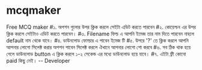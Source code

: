 # mcqmaker
Free MCQ maker
#১. অপশন গুলোর উপর ক্লিক করলে সেইটা এডিট করতে পারবেন 
#২. কোয়েশ্চন এর উপর ক্লিক করলে সেইটাও এডিট করতে পারবেন।
#৩. Filename ফিল্ড এ আপনি ইমেজ তার নাম দিতে পারবেন নাহলে default নাম থেকে যাবে।
#৪. ডাউনলোড ফোল্ডার এ পাবেন ইমেজ টি
#৫. উপরে '?' তে ক্লিক করলে আপনি আপনার লোগো সিলেক্ট করার অপশন পাবেন সিলেক্ট করলে ঐখানে আপনার লোগো শো করবে
#৬. সব ঠিক থাক হয়ে গেলে ডাউনলোড button এ ক্লিক করলে ১-২ সেকেন্ড এর মধ্যে ডাউনলোড হয়ে যাবে।
#৭. এইটা ফ্রী কোনো paid কিছু নেই।
 -- Developer
